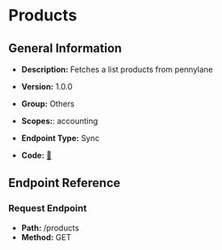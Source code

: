 # Products

## General Information

- **Description:** Fetches a list products from pennylane

- **Version:** 1.0.0
- **Group:** Others
- **Scopes:**: accounting
- **Endpoint Type:** Sync
- **Code:** [🔗](https://github.com/NangoHQ/integration-templates/tree/main/integrations/pennylane/syncs/products.ts)

## Endpoint Reference

### Request Endpoint

- **Path:** /products
- **Method:** GET
